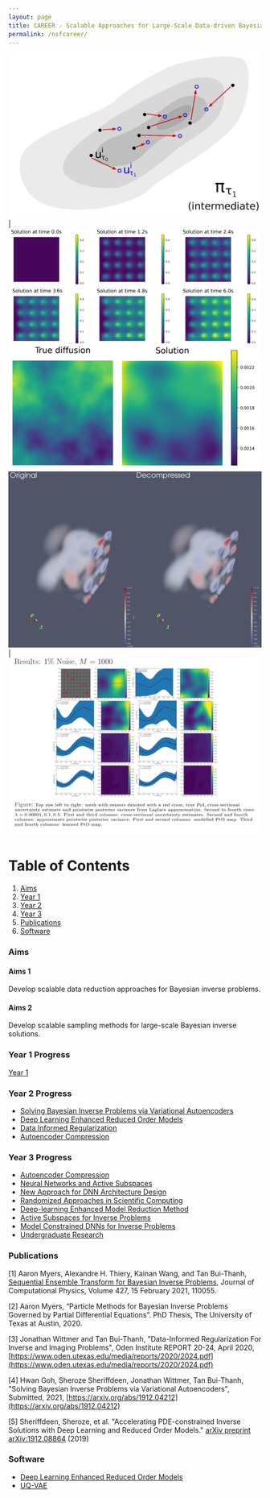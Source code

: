 ```yaml
---
layout: page
title: CAREER - Scalable Approaches for Large-Scale Data-driven Bayesian Inverse Problems in High Dimensional Parameter Spaces
permalink: /nsfcareer/
---
```


![](/assets/figures/y1/title.png)  |  ![](/assets/figures/sheroze/comp.png)
![](/assets/figures/jon/mangll_animation_frame.png) | ![](/assets/figures/hwan/ns1_m1000.png)


# Table of Contents
1. [Aims](/nsfcareer/#aims)
2. [Year 1](/nsfcareer/#year1)
3. [Year 2](/nsfcareer/#year2)
4. [Year 3](/nsfcareer/#year3)
5. [Publications](/nsfcareer/#publications)
6. [Software](/nsfcareer/#software)

### Aims<a name="aims"></a>

#### Aims 1
Develop scalable data reduction approaches for Bayesian inverse problems.

#### Aims 2
Develop scalable sampling methods for large-scale Bayesian inverse solutions.

### Year 1 Progress<a name="year1"></a>
[Year 1](/y1progress)

### Year 2 Progress<a name="year2"></a>
- [Solving Bayesian Inverse Problems via Variational Autoencoders](/nsfcareer/year2/uqvae/)
- [Deep Learning Enhanced Reduced Order Models](/nsfcareer/year2/deep-rom/)
- [Data Informed Regularization](/nsfcareer/year2/data-informed/)
- [Autoencoder Compression](/nsfcareer/year2/compression/)

### Year 3 Progress<a name="year3"></a>
- [Autoencoder Compression](/nsfcareer/year3/compression/)
- [Neural Networks and Active Subspaces](/nsfcareer/year3/active_subspaces_nn_analysis)
- [New Approach for DNN Architecture Design](/nsfcareer/year3/layerwise_training)
- [Randomized Approaches in Scientific Computing](/nsfcareer/year3/randomized_approaches)
- [Deep-learning Enhanced Model Reduction Method](/nsfcareer/year3/pinns_time_dependent_pde)
- [Active Subspaces for Inverse Problems](/nsfcareer/year3/active_subspaces_inverse_problems)
- [Model Constrained DNNs for Inverse Problems](/nsfcareer/year3/model_constrained)
- [Undergraduate Research](/nsfcareer/year3/undergraduate_research)

### Publications<a name="publications"></a>

[1] Aaron Myers, Alexandre H. Thiery, Kainan Wang, and Tan Bui-Thanh, [Sequential Ensemble Transform for Bayesian Inverse Problems](https://arxiv.org/pdf/1909.09591.pdf), Journal of Computational Physics, Volume 427, 15 February 2021, 110055.

[2] Aaron Myers, “Particle Methods for Bayesian Inverse Problems Governed by Partial Differential Equations”. PhD Thesis, The University of Texas at Austin, 2020.

[3] Jonathan Wittmer and Tan Bui-Thanh, "Data-Informed Regularization For Inverse and Imaging Problems", Oden Institute REPORT 20-24, April 2020, [https://www.oden.utexas.edu/media/reports/2020/2024.pdf](https://www.oden.utexas.edu/media/reports/2020/2024.pdf)

[4] Hwan Goh, Sheroze Sheriffdeen, Jonathan Wittmer, Tan Bui-Thanh, "Solving Bayesian Inverse Problems via Variational Autoencoders", Submitted, 2021, [https://arxiv.org/abs/1912.04212](https://arxiv.org/abs/1912.04212)

[5] Sheriffdeen, Sheroze, et al. "Accelerating PDE-constrained Inverse Solutions with Deep Learning and Reduced Order Models." [arXiv preprint arXiv:1912.08864](https://arxiv.org/abs/1912.08864) (2019)

### Software<a name="software"></a>

- [Deep Learning Enhanced Reduced Order Models](https://github.com/sheroze1123/BayesianInferenceDL)
- [UQ-VAE](https://github.com/phogroup/uq-vae)
